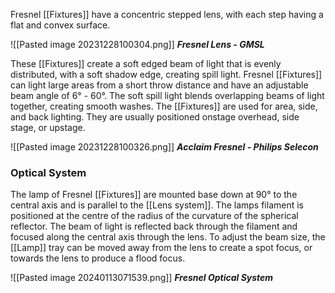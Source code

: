 Fresnel [[Fixtures]] have a concentric stepped lens, with each step having a flat and convex surface. 

![[Pasted image 20231228100304.png]]
***Fresnel Lens - GMSL***

These [[Fixtures]] create a soft edged beam of light that is evenly distributed, with a soft shadow edge, creating spill light. Fresnel [[Fixtures]] can light large areas from a short throw distance and have an adjustable beam angle of 6° - 60°. The soft spill light blends overlapping beams of light together, creating smooth washes. The [[Fixtures]] are used for area, side, and back lighting. They are usually positioned onstage overhead, side stage, or upstage. 

![[Pasted image 20231228100326.png]]
***Acclaim Fresnel - Philips Selecon***

### Optical System

The lamp of Fresnel [[Fixtures]] are mounted base down at 90° to the central axis and is parallel to the [[Lens system]]. The lamps filament is positioned at the centre of the radius of the curvature of the spherical reflector. The beam of light is reflected back through the filament and focused along the central axis through the lens. To adjust the beam size, the [[Lamp]] tray can be moved away from the lens to create a spot focus, or towards the lens to produce a flood focus.

![[Pasted image 20240113071539.png]]
***Fresnel Optical System***
